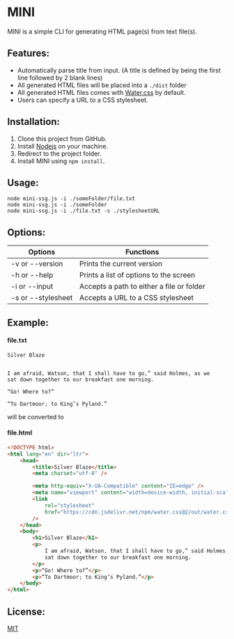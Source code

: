 # MINI

MINI is a simple CLI for generating HTML page(s) from text file(s).

## Features:

-   Automatically parse title from input. (A title is defined by being the first line followed by 2 blank lines)
-   All generated HTML files will be placed into a `./dist` folder
-   All generated HTML files comes with [Water.css](https://github.com/kognise/water.css) by default.
-   Users can specify a URL to a CSS stylesheet.

## Installation:

1. Clone this project from GitHub.
2. Install [Nodejs](https://nodejs.org/en/) on your machine.
3. Redirect to the project folder.
4. Install MINI using `npm install`.

## Usage:

```
node mini-ssg.js -i ./someFolder/file.txt
node mini-ssg.js -i ./someFolder
node mini-ssg.js -i ./file.txt -s ./stylesheetURL
```

## Options:

| Options            | Functions                                 |
| ------------------ | ----------------------------------------- |
| -v or --version    | Prints the current version                |
| -h or --help       | Prints a list of options to the screen    |
| -i or --input      | Accepts a path to either a file or folder |
| -s or --stylesheet | Accepts a URL to a CSS stylesheet         |

## Example:

#### file.txt

```
Silver Blaze


I am afraid, Watson, that I shall have to go,” said Holmes, as we
sat down together to our breakfast one morning.

“Go! Where to?”

“To Dartmoor; to King’s Pyland.”
```

will be converted to

#### file.html

```html
<!DOCTYPE html>
<html lang="en" dir="ltr">
    <head>
        <title>Silver Blaze</title>
        <meta charset="utf-8" />

        <meta http-equiv="X-UA-Compatible" content="IE=edge" />
        <meta name="viewport" content="width=device-width, initial-scale=1.0" />
        <link
            rel="stylesheet"
            href="https://cdn.jsdelivr.net/npm/water.css@2/out/water.css"
        />
    </head>
    <body>
        <h1>Silver Blaze</h1>
        <p>
            I am afraid, Watson, that I shall have to go,” said Holmes, as we
            sat down together to our breakfast one morning.
        </p>
        <p>“Go! Where to?”</p>
        <p>“To Dartmoor; to King’s Pyland.”</p>
    </body>
</html>
```

## License:

[MIT](https://choosealicense.com/licenses/mit/)
